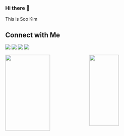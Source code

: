 ### Hi there 👋

This is Soo Kim

<h2>Connect with Me</h2>

<a href="mailto:sxxkxm@gmail.com"><img src="https://img.shields.io/badge/sxxkxm@gmail.com-2b2b2b?style=for-the-badge&logo=gmail&logoColor=fff"></a>
<a href="https://sxxkxm.github.io"><img src="https://img.shields.io/badge/blog-c63939?style=for-the-badge&logo=jekyll&logoColor=fff"></a>
<a href="https://linkedin.com/in/sxxkxm"><img src="https://img.shields.io/badge/linkedin-4080bf?style=for-the-badge&logo=linkedin&logoColor=fff"></a>
<a href="https://sookim.site"><img src="https://img.shields.io/badge/portfolio-78a659?style=for-the-badge&logo=springboot&logoColor=fff"></a>

<div style="display:flex; width:100%; ">
  <img height="240" width="53%" align="center" src="https://github-readme-stats.vercel.app/api?username=sxxkxm&show_icons=true&theme=github_dark_dimmed" />
  <img height="225" width="43%" align="center" src="https://github-readme-stats.vercel.app/api/top-langs/?username=sxxkxm&layout=compact&theme=github_dark_dimmed&hide=scss&langs_count=6"/>  
</div>


<!--
**sxxkxm/sxxkxm** is a ✨ _special_ ✨ repository because its `README.md` (this file) appears on your GitHub profile.
![Anurag's GitHub stats](https://github-readme-stats.vercel.app/api?username=sxxkxm&show_icons=true&theme=github_dark_dimmed)
![Top Langs](https://github-readme-stats.vercel.app/api/top-langs/?username=sxxkxm&layout=compact&theme=github_dark_dimmed)

Here are some ideas to get you started:

- 🔭 I’m currently working on ...
- 🌱 I’m currently learning ...
- 👯 I’m looking to collaborate on ...
- 🤔 I’m looking for help with ...
- 💬 Ask me about ...
- 📫 How to reach me: ...
- 😄 Pronouns: ...
- ⚡ Fun fact: ...
-->
